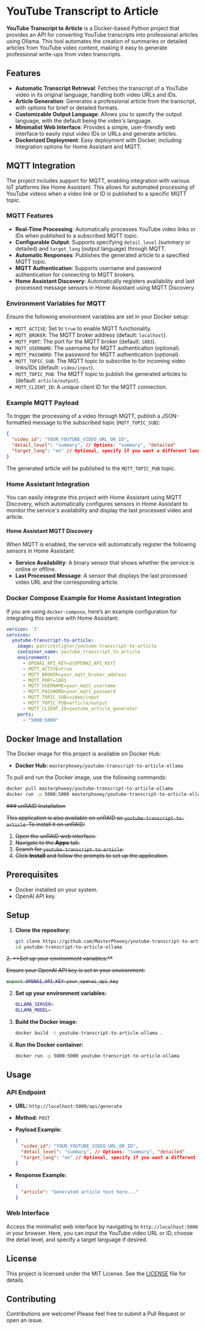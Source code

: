 
# YouTube Transcript to Article

**YouTube Transcript to Article** is a Docker-based Python project that provides an API for converting YouTube transcripts into professional articles using Ollama. This tool automates the creation of summaries or detailed articles from YouTube video content, making it easy to generate professional write-ups from video transcripts.

## Features

- **Automatic Transcript Retrieval**: Fetches the transcript of a YouTube video in its original language, handling both video URLs and IDs.
- **Article Generation**: Generates a professional article from the transcript, with options for brief or detailed formats.
- **Customizable Output Language**: Allows you to specify the output language, with the default being the video's language.
- **Minimalist Web Interface**: Provides a simple, user-friendly web interface to easily input video IDs or URLs and generate articles.
- **Dockerized Deployment**: Easy deployment with Docker, including integration options for Home Assistant and MQTT.

## MQTT Integration

The project includes support for MQTT, enabling integration with various IoT platforms like Home Assistant. This allows for automated processing of YouTube videos when a video link or ID is published to a specific MQTT topic.

### MQTT Features

- **Real-Time Processing**: Automatically processes YouTube video links or IDs when published to a subscribed MQTT topic.
- **Configurable Output**: Supports specifying `detail_level` (summary or detailed) and `target_lang` (output language) through MQTT.
- **Automatic Responses**: Publishes the generated article to a specified MQTT topic.
- **MQTT Authentication**: Supports username and password authentication for connecting to MQTT brokers.
- **Home Assistant Discovery**: Automatically registers availability and last processed message sensors in Home Assistant using MQTT Discovery.

### Environment Variables for MQTT

Ensure the following environment variables are set in your Docker setup:

- `MQTT_ACTIVE`: Set to `true` to enable MQTT functionality.
- `MQTT_BROKER`: The MQTT broker address (default: `localhost`).
- `MQTT_PORT`: The port for the MQTT broker (default: `1883`).
- `MQTT_USERNAME`: The username for MQTT authentication (optional).
- `MQTT_PASSWORD`: The password for MQTT authentication (optional).
- `MQTT_TOPIC_SUB`: The MQTT topic to subscribe to for incoming video links/IDs (default: `video/input`).
- `MQTT_TOPIC_PUB`: The MQTT topic to publish the generated articles to (default: `article/output`).
- `MQTT_CLIENT_ID`: A unique client ID for the MQTT connection.

### Example MQTT Payload

To trigger the processing of a video through MQTT, publish a JSON-formatted message to the subscribed topic (`MQTT_TOPIC_SUB`):

```json
{
  "video_id": "YOUR_YOUTUBE_VIDEO_URL_OR_ID",
  "detail_level": "summary", // Options: "summary", "detailed"
  "target_lang": "en" // Optional, specify if you want a different language
}
```

The generated article will be published to the `MQTT_TOPIC_PUB` topic.

### Home Assistant Integration

You can easily integrate this project with Home Assistant using MQTT Discovery, which automatically configures sensors in Home Assistant to monitor the service's availability and display the last processed video and article.

#### Home Assistant MQTT Discovery

When MQTT is enabled, the service will automatically register the following sensors in Home Assistant:

- **Service Availability**: A binary sensor that shows whether the service is online or offline.
- **Last Processed Message**: A sensor that displays the last processed video URL and the corresponding article.

### Docker Compose Example for Home Assistant Integration

If you are using `docker-compose`, here’s an example configuration for integrating this service with Home Assistant:

```yaml
version: '3'
services:
  youtube-transcript-to-article:
    image: patrickstigler/youtube-transcript-to-article
    container_name: youtube_transcript_to_article
    environment:
      - OPENAI_API_KEY=${OPENAI_API_KEY}
      - MQTT_ACTIVE=true
      - MQTT_BROKER=your_mqtt_broker_address
      - MQTT_PORT=1883
      - MQTT_USERNAME=your_mqtt_username
      - MQTT_PASSWORD=your_mqtt_password
      - MQTT_TOPIC_SUB=video/input
      - MQTT_TOPIC_PUB=article/output
      - MQTT_CLIENT_ID=youtube_article_generator
    ports:
      - "5000:5000"
```

## Docker Image and Installation

The Docker image for this project is available on Docker Hub:

- **Docker Hub:** `masterphooey/youtube-transcript-to-article-ollama`

To pull and run the Docker image, use the following commands:

```bash
docker pull masterphooey/youtube-transcript-to-article-ollama
docker run -p 5000:5000 masterphooey/youtube-transcript-to-article-ollama
```

<s>### unRAID Installation

This application is also available on unRAID as `youtube-transcript-to-article`. To install it on unRAID:

1. Open the unRAID web interface.
2. Navigate to the **Apps** tab.
3. Search for `youtube-transcript-to-article`.
4. Click **Install** and follow the prompts to set up the application.</s>

## Prerequisites

- Docker installed on your system.
- OpenAI API key.

## Setup

1. **Clone the repository:**

   ```bash
   git clone https://github.com/MasterPhooey/youtube-transcript-to-article-ollama.git
   cd youtube-transcript-to-article-ollama
   ```
<s>
2. **Set up your environment variables:**

   Ensure your OpenAI API key is set in your environment:

   ```bash
   export OPENAI_API_KEY=your_openai_api_key
   ``` 
</s>

2. **Set up your environment variables:**

   ```bash
   OLLAMA_SERVER=
   OLLAMA_MODEL=
   ``` 
3. **Build the Docker image:**

   ```bash
   docker build -t youtube-transcript-to-article-ollama .
   ```

4. **Run the Docker container:**

   ```bash
   docker run -p 5000:5000 youtube-transcript-to-article-ollama
   ```

## Usage

### API Endpoint

- **URL:** `http://localhost:5000/api/generate`
- **Method:** `POST`
- **Payload Example:**

  ```json
  {
    "video_id": "YOUR_YOUTUBE_VIDEO_URL_OR_ID",
    "detail_level": "summary", // Options: "summary", "detailed"
    "target_lang": "en" // Optional, specify if you want a different language
  }
  ```

- **Response Example:**

  ```json
  {
    "article": "Generated article text here..."
  }
  ```

### Web Interface

Access the minimalist web interface by navigating to `http://localhost:5000` in your browser. Here, you can input the YouTube video URL or ID, choose the detail level, and specify a target language if desired.

## License

This project is licensed under the MIT License. See the [LICENSE](LICENSE) file for details.

## Contributing

Contributions are welcome! Please feel free to submit a Pull Request or open an issue.
